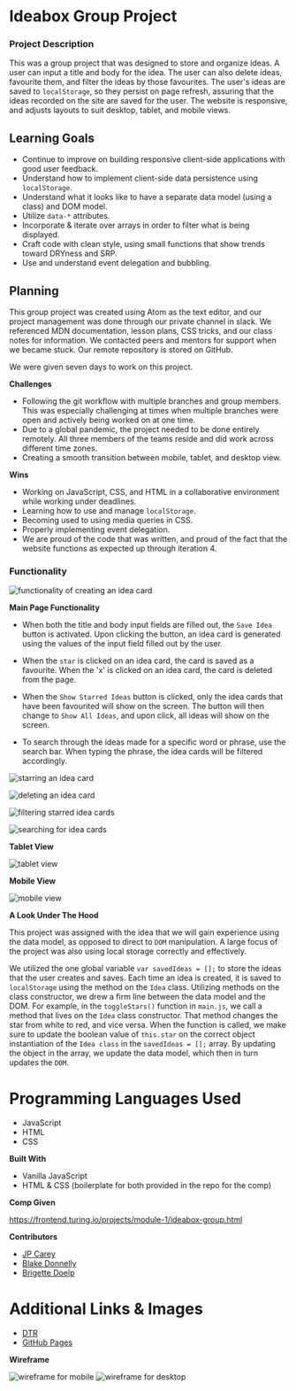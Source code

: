 # Ideabox Group Project

### Project Description ###

This was a group project that was designed to store and organize ideas. A user can input a title and body for the idea. The user can also delete ideas, favourite them, and filter the ideas by those favourites. The user's ideas are saved to `localStorage`, so they persist on page refresh, assuring that the ideas recorded on the site are saved for the user. The website is responsive, and adjusts layouts to suit desktop, tablet, and mobile views.

## Learning Goals ##

* Continue to improve on building responsive client-side applications with good user feedback.
* Understand how to implement client-side data persistence using `localStorage`.
* Understand what it looks like to have a separate data model (using a class) and DOM model.
* Utilize `data-*` attributes.
* Incorporate & iterate over arrays in order to filter what is being displayed.
* Craft code with clean style, using small functions that show trends toward DRYness and SRP.
* Use and understand event delegation and bubbling.

## Planning ##

This group project was created using Atom as the text editor, and our project management was done through our private channel in slack. We referenced MDN documentation, lesson plans, CSS tricks, and our class notes for information. We contacted peers and mentors for support when we became stuck. Our remote repository is stored on GitHub.

We were given seven days to work on this project.

**Challenges**

* Following the git workflow with multiple branches and group members. This was especially challenging at times when multiple branches were open and actively being worked on at one time.
* Due to a global pandemic, the project needed to be done entirely remotely. All three members of the teams reside and did work across different time zones.
* Creating a smooth transition between mobile, tablet, and desktop view.

**Wins**

* Working on JavaScript, CSS, and HTML in a collaborative environment while working under deadlines.
* Learning how to use and manage `localStorage`.
* Becoming used to using media queries in CSS.
* Properly implementing event delegation.
* We are proud of the code that was written, and proud of the fact that the website functions as expected up through iteration 4.

### Functionality ###

![functionality of creating an idea card]()

**Main Page Functionality**

* When both the title and body input fields are filled out, the `Save Idea` button is activated. Upon clicking the button, an idea card is generated using the values of the input field filled out by the user.

* When the `star` is clicked on an idea card, the card is saved as a favourite. When the 'x' is clicked on an idea card, the card is deleted from the page.

* When the `Show Starred Ideas` button is clicked, only the idea cards that have been favourited will show on the screen. The button will then change to `Show All Ideas`, and upon click, all ideas will show on the screen.

* To search through the ideas made for a specific word or phrase, use the search bar. When typing the phrase, the idea cards will be filtered accordingly.

![starring an idea card]()

![deleting an idea card]()

![filtering starred idea cards]()

![searching for idea cards]()

**Tablet View**

![tablet view]()

**Mobile View**

![mobile view]()

**A Look Under The Hood**

This project was assigned with the idea that we will gain experience using the data model, as opposed to direct to `DOM` manipulation. A large focus of the project was also using local storage correctly and effectively.

We utilized the one global variable `var savedIdeas = [];` to store the ideas that the user creates and saves. Each time an idea is created, it is saved to `localStorage` using the method on the `Idea` class. Utilizing methods on the class constructor, we drew a firm line between the data model and the DOM. For example, in the `toggleStars()` function in `main.js`, we call a method that lives on the `Idea` class constructor. That method changes the star from white to red, and vice versa. When the function is called, we make sure to update the boolean value of `this.star` on the correct object instantiation of the `Idea class` in the `savedIdeas = [];` array. By updating the object in the array, we update the data model, which then in turn updates the `DOM`.

# Programming Languages Used #

* JavaScript
* HTML
* CSS

**Built With**

* Vanilla JavaScript
* HTML & CSS (boilerplate for both provided in the repo for the comp)

**Comp Given**

https://frontend.turing.io/projects/module-1/ideabox-group.html

**Contributors**

* [JP Carey](https://github.com/jaypeasee)
* [Blake Donnelly](https://github.com/BlakeDonn)
* [Brigette Doelp](https://github.com/BrigetteDoelp)

# Additional Links & Images #

* [DTR](https://docs.google.com/document/d/1_f7KysMA7bNwvIehP6DSN65d5NR8qETxnz6aV8C2noA/edit#heading=h.chdm4qbpmig5)
* [GitHub Pages](https://blakedonn.github.io/ideabox-boilerplate/)

**Wireframe**

![wireframe for mobile](https://i.imgur.com/qL8Cnly.png)
![wireframe for desktop](https://i.imgur.com/hdhP2xo.png)
